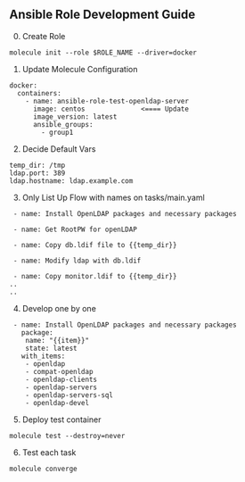 Ansible Role Development Guide
-----------------------------

0. Create Role 
```
molecule init --role $ROLE_NAME --driver=docker  
```

1. Update Molecule Configuration
```
docker:
  containers:
    - name: ansible-role-test-openldap-server
      image: centos              <==== Update
      image_version: latest
      ansible_groups:
        - group1

```

2. Decide Default Vars
~~~
temp_dir: /tmp
ldap.port: 389
ldap.hostname: ldap.example.com
~~~

3. Only List Up Flow with names on tasks/main.yaml 
~~~
 - name: Install OpenLDAP packages and necessary packages
 
 - name: Get RootPW for openLDAP

 - name: Copy db.ldif file to {{temp_dir}}

 - name: Modify ldap with db.ldif

 - name: Copy monitor.ldif to {{temp_dir}}
..
..
~~~

4. Develop one by one 
~~~
 - name: Install OpenLDAP packages and necessary packages
   package:
    name: "{{item}}"
    state: latest
   with_items:
    - openldap
    - compat-openldap
    - openldap-clients
    - openldap-servers
    - openldap-servers-sql
    - openldap-devel
~~~

5. Deploy test container
~~~
molecule test --destroy=never
~~~

6. Test each task
~~~
molecule converge
~~~

